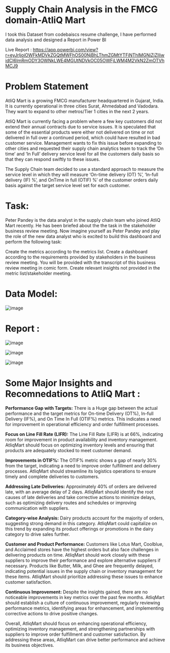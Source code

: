 # Supply Chain Analysis in the FMCG domain-AtliQ Mart
I took this Dataset from codebaiscs resume challenge, I have performed data analysis and designed a Report in Power BI

Live Report : https://app.powerbi.com/view?r=eyJrIjoiOWFkMDVkZGQtMWFhOS00NjBhLThmZGMtYTFiNThlMGNiZjZlIiwidCI6ImRmODY3OWNkLWE4MGUtNDVkOC05OWFjLWM4M2VkN2ZmOTVhMCJ9


# Problem Statement
AtliQ Mart is a growing FMCG manufacturer headquartered in Gujarat, India. It is currently operational in three cities Surat, Ahmedabad and Vadodara. They want to expand to other metros/Tier 1 cities in the next 2 years.

AtliQ Mart is currently facing a problem where a few key customers did not extend their annual contracts due to service issues. It is speculated that some of the essential products were either not delivered on time or not delivered in full over a continued period, which could have resulted in bad customer service. Management wants to fix this issue before expanding to other cities and requested their supply chain analytics team to track the ’On time’ and ‘In Full’ delivery service level for all the customers daily basis so that they can respond swiftly to these issues.

The Supply Chain team decided to use a standard approach to measure the service level in which they will measure ‘On-time delivery (OT) %’, ‘In-full delivery (IF) %’, and OnTime in full (OTIF) %’ of the customer orders daily basis against the target service level set for each customer.


# Task:  
Peter Pandey is the data analyst in the supply chain team who joined AtliQ Mart recently. He has been briefed about the the task in the stakeholder business review meeting. Now imagine yourself as Peter Pandey and play the role of the new data analyst who is excited to build this dashboard and perform the following task:

Create the metrics according to the metrics list.
Create a dashboard according to the requirements provided by stakeholders in the business review meeting. You will be provided with the transcript of this business review meeting in comic form.
Create relevant insights not provided in the metric list/stakeholder meeting.

# Data Model:
![image](https://github.com/ChitikaneniVarsha/Supply-Chain-Analysis-in-the-FMCG-domain-AtliQMart/assets/119399943/c3fcd077-d5da-4b32-8112-a6a962e5255e)

# Report : 


![image](https://github.com/ChitikaneniVarsha/Supply-Chain-Analysis-in-the-FMCG-domain-AtliQMart/assets/119399943/9cd5330e-b336-4bf5-9ceb-ecaa19d94db1)

![image](https://github.com/ChitikaneniVarsha/Supply-Chain-Analysis-in-the-FMCG-domain-AtliQMart/assets/119399943/d59346e3-5b92-4ccc-8d37-7ef565ca0a90)

![image](https://github.com/ChitikaneniVarsha/Supply-Chain-Analysis-in-the-FMCG-domain-AtliQMart/assets/119399943/adf4edc7-575a-4357-a907-3cce38357a63)

# Some Major Insights and Recomnedations to AtliQ Mart : 

**Performance Gap with Targets:**
There is a Huge gap between the actual performance and the target metrics for On-time Delivery (OT%), In-full Delivery (IF%), and On Time In Full (OTIF%) metrics.
This indicates a need for improvement in operational efficiency and order fulfillment processes.

**Focus on Line Fill Rate (LIFR):**
The Line Fill Rate (LIFR) is at 66%, indicating room for improvement in product availability and inventory management.
AtliqMart should focus on optimizing inventory levels and ensuring that products are adequately stocked to meet customer demand.

**Improvements in OTIF%:**
The OTIF% metric shows a gap of nearly 30% from the target, indicating a need to improve order fulfillment and delivery processes. 
AtliqMart should streamline its logistics operations to ensure timely and complete deliveries to customers.

**Addressing Late Deliveries:**
Approximately 40% of orders are delivered late, with an average delay of 2 days. 
AtliqMart should identify the root causes of late deliveries and take corrective actions to minimize delays, such as optimizing delivery routes and schedules or improving communication with suppliers.

**Category-wise Analysis:**
Dairy products account for the majority of orders, suggesting strong demand in this category. 
AtliqMart could capitalize on this trend by expanding its product offerings or promotions in the dairy category to drive sales further.

**Customer and Product Performance:**
Customers like Lotus Mart, Coolblue, and Acclaimed stores have the highest orders but also face challenges in delivering products on time. 
AtliqMart should work closely with these suppliers to improve their performance and explore alternative suppliers if necessary.
Products like Butter, Milk, and Ghee are frequently delayed, indicating potential issues in the supply chain or inventory management for these items. 
AtliqMart should prioritize addressing these issues to enhance customer satisfaction.

**Continuous Improvement:**
Despite the insights gained, there are no noticeable improvements in key metrics over the past few months. 
AtliqMart should establish a culture of continuous improvement, regularly reviewing performance metrics, identifying areas for enhancement, and implementing corrective actions to drive positive changes.

Overall, AtliqMart should focus on enhancing operational efficiency, optimizing inventory management, and strengthening partnerships with suppliers to improve order fulfillment and customer satisfaction. 
By addressing these areas, AtliqMart can drive better performance and achieve its business objectives.


